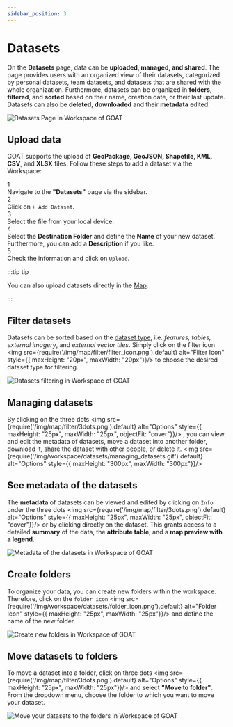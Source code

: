 ```yaml
---
sidebar_position: 3
---
```


# Datasets

On the **Datasets** page, data can be **uploaded, managed, and shared**. The page provides users with an organized view of their datasets, categorized by personal datasets, team datasets, and datasets that are shared with the whole organization. Furthermore, datasets can be organized in **folders**, **filtered**, and **sorted** based on their name, creation date, or their last update. Datasets can also be **deleted**, **downloaded** and their **metadata** edited. 

<div style={{ display: 'flex', flexDirection: 'column', alignItems: 'center'}}>
  <img src={require('/img/workspace/datasets/datasets_general.png').default} alt="Datasets Page in Workspace of GOAT" style={{ maxHeight: "auto", maxWidth: "auto", objectFit: "cover"}}/>
</div> 

## Upload data

GOAT supports the upload of **GeoPackage, GeoJSON, Shapefile, KML, CSV**, and **XLSX** files. Follow these steps to add a dataset via the Workspace:

<div class="step">
  <div class="step-number">1</div>
  <div class="content">Navigate to the <b>"Datasets"</b> page via the sidebar.</div>
</div>

<div class="step">
  <div class="step-number">2</div>
  <div class="content">Click on <code>+ Add Dataset</code>. </div>
</div>

<div class="step">
  <div class="step-number">3</div>
  <div class="content">Select the file from your local device.</div>
</div>

<div class="step">
  <div class="step-number">4</div>
  <div class="content">Select the <b>Destination Folder</b> and define the <b>Name</b> of your new dataset. Furthermore, you can add a <b>Description</b> if you like.</div>
</div>

<div class="step">
  <div class="step-number">5</div>
  <div class="content">Check the information and click on <code>Upload</code>.</div>
</div>



:::tip tip

You can also upload datasets directly in the [Map](../map/layers).

:::


## Filter datasets

Datasets can be sorted based on the [dataset type](../data/dataset_types "What are the dataset types?"), i.e. *features, tables, external imagery*, and *external vector tiles*. Simply click on the filter icon <img src={require('/img/map/filter/filter_icon.png').default} alt="Filter Icon" style={{ maxHeight: "20px", maxWidth: "20px"}}/> to choose the desired dataset type for filtering.

<div style={{ display: 'flex', flexDirection: 'column', alignItems: 'center'}}>
  <img src={require('/img/workspace/datasets/dataset_filter.gif').default} alt="Datasets filtering in Workspace of GOAT" style={{ maxHeight: "auto", maxWidth: "auto", objectFit: "cover"}}/>
</div> 

## Managing datasets
By clicking on the three dots <img src={require('/img/map/filter/3dots.png').default} alt="Options" style={{ maxHeight: "25px", maxWidth: "25px", objectFit: "cover"}}/> , you can view and edit the metadata of datasets, move a dataset into another folder, download it, share the dataset with other people, or delete it.
<img src={require('/img/workspace/datasets/managing_datasets.gif').default} alt="Options" style={{ maxHeight: "300px", maxWidth: "300px"}}/>


## See metadata of the datasets

The **metadata** of datasets can be viewed and edited by clicking on <code>Info</code> under the three dots <img src={require('/img/map/filter/3dots.png').default} alt="Options" style={{ maxHeight: "25px", maxWidth: "25px", objectFit: "cover"}}/> or by clicking directly on the dataset. This grants access to a detailed **summary** of the data, the **attribute table**, and a **map preview with a legend**.
<div style={{ display: 'flex', flexDirection: 'column', alignItems: 'center'}}>
  <img src={require('/img/workspace/datasets/metadata.gif').default} alt="Metadata of the datasets in Workspace of GOAT" style={{ maxHeight: "auto", maxWidth: "auto", objectFit: "cover"}}/>
</div> 


## Create folders

To organize your data, you can create new folders within the workspace. Therefore, click on the ``folder icon`` <img src={require('/img/workspace/datasets/folder_icon.png').default} alt="Folder Icon" style={{ maxHeight: "25px", maxWidth: "25px"}}/> and define the name of the new folder.

<div style={{ display: 'flex', flexDirection: 'column', alignItems: 'center'}}>
  <img src={require('/img/workspace/datasets/new_folder.gif').default} alt="Create new folders in Workspace of GOAT" style={{ maxHeight: "auto", maxWidth: "auto", objectFit: "cover"}}/>
</div> 


## Move datasets to folders

To move a dataset into a folder, click on three dots <img src={require('/img/map/filter/3dots.png').default} alt="Options" style={{ maxHeight: "25px", maxWidth: "25px"}}/> and select **"Move to folder"**. From the dropdown menu, choose the folder to which you want to move your dataset.

<div style={{ display: 'flex', flexDirection: 'column', alignItems: 'center'}}>
  <img src={require('/img/workspace/datasets/move_to_folder.gif').default} alt="Move your datasets to the folders in Workspace of GOAT" style={{ maxHeight: "auto", maxWidth: "auto", objectFit: "cover"}}/>
</div> 
